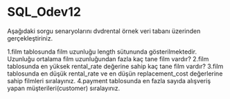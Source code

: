 # SQL_Odev12
Aşağıdaki sorgu senaryolarını dvdrental örnek veri tabanı üzerinden gerçekleştiriniz.

1.film tablosunda film uzunluğu length sütununda gösterilmektedir. Uzunluğu ortalama film uzunluğundan fazla kaç tane film vardır?
2.film tablosunda en yüksek rental_rate değerine sahip kaç tane film vardır?
3.film tablosunda en düşük rental_rate ve en düşün replacement_cost değerlerine sahip filmleri sıralayınız.
4.payment tablosunda en fazla sayıda alışveriş yapan müşterileri(customer) sıralayınız.
